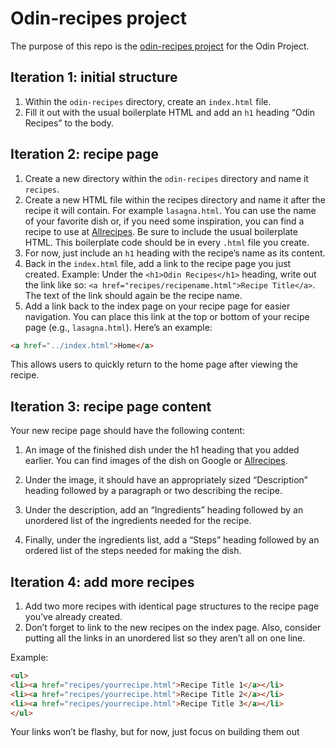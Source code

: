 # Odin-recipes project

The purpose of this repo is the [odin-recipes project](https://www.theodinproject.com/lessons/foundations-recipes#iteration-1-initial-structure) for the Odin Project. 

## Iteration 1: initial structure

1. Within the `odin-recipes` directory, create an `index.html` file.
2. Fill it out with the usual boilerplate HTML and add an `h1` heading “Odin Recipes” to the body.

## Iteration 2: recipe page

1. Create a new directory within the `odin-recipes` directory and name it `recipes`.
2. Create a new HTML file within the recipes directory and name it after the recipe it will contain. For example `lasagna.html`. You can use the name of your favorite dish or, if you need some inspiration, you can find a recipe to use at [Allrecipes](www.allrecipes.com). Be sure to include the usual boilerplate HTML. This boilerplate code should be in every `.html` file you create.
3. For now, just include an `h1` heading with the recipe’s name as its content.
4. Back in the `index.html` file, add a link to the recipe page you just created. Example: Under the `<h1>Odin Recipes</h1>` heading, write out the link like so: `<a href="recipes/recipename.html">Recipe Title</a>`. The text of the link should again be the recipe name.
5. Add a link back to the index page on your recipe page for easier navigation. You can place this link at the top or bottom of your recipe page (e.g., `lasagna.html`). Here’s an example:
```html
<a href="../index.html">Home</a>
```
This allows users to quickly return to the home page after viewing the recipe.

## Iteration 3: recipe page content

Your new recipe page should have the following content:

1. An image of the finished dish under the h1 heading that you added earlier. You can find images of the dish on Google or [Allrecipes](www.allrecipes.com).

2. Under the image, it should have an appropriately sized “Description” heading followed by a paragraph or two describing the recipe.

3. Under the description, add an “Ingredients” heading followed by an unordered list of the ingredients needed for the recipe.

4. Finally, under the ingredients list, add a “Steps” heading followed by an ordered list of the steps needed for making the dish.

## Iteration 4: add more recipes

1. Add two more recipes with identical page structures to the  recipe page you’ve already created.
2. Don’t forget to link to the new recipes on the index page. Also, consider putting all the links in an unordered list so they aren’t all on one line.

Example:
``` html
<ul>
<li><a href="recipes/yourrecipe.html">Recipe Title 1</a></li>
<li><a href="recipes/yourrecipe.html">Recipe Title 2</a></li>
<li><a href="recipes/yourrecipe.html">Recipe Title 3</a></li>
</ul>
```
Your links won’t be flashy, but for now, just focus on building them out
